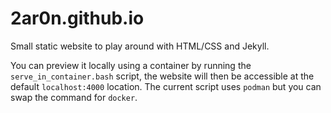 # 2ar0n.github.io

Small static website to play around with HTML/CSS and Jekyll.

You can preview it locally using a container by running the `serve_in_container.bash` script, the website will then be accessible at the default `localhost:4000` location. The current script uses `podman` but you can swap the command for `docker`.
